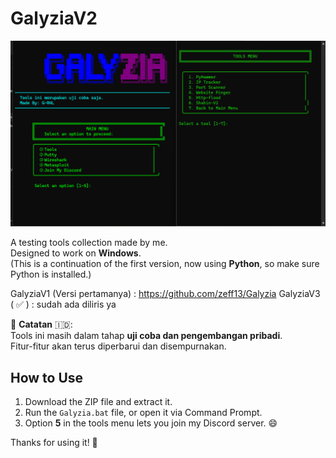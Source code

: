 # GalyziaV2  
![Galyzia](GalyziaV2/image/galyzia.png)

A testing tools collection made by me.  
Designed to work on **Windows**.  
(This is a continuation of the first version, now using **Python**, so make sure Python is installed.)

GalyziaV1 (Versi pertamanya) : https://github.com/zeff13/Galyzia
GalyziaV3 ( ✅ ) : sudah ada diliris ya

🔧 **Catatan** 🇮🇩:  
Tools ini masih dalam tahap **uji coba dan pengembangan pribadi**.  
Fitur-fitur akan terus diperbarui dan disempurnakan.

## How to Use

1. Download the ZIP file and extract it.  
2. Run the `Galyzia.bat` file, or open it via Command Prompt.  
3. Option **5** in the tools menu lets you join my Discord server. 😄

Thanks for using it! 🙏
